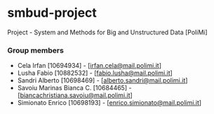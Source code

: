 # smbud-project
Project - System and Methods for Big and Unstructured Data [PoliMi]

### Group members
* Cela Irfan [10694934] - [irfan.cela@mail.polimi.it]
* Lusha Fabio [10882532] - [fabio.lusha@mail.polimi.it]
* Sandri Alberto [10698469] - [alberto.sandri@mail.polimi.it]
* Savoiu Marinas Bianca C. [10684465] - [biancachristiana.savoiu@mail.polimi.it]
* Simionato Enrico [10698193] - [enrico.simionato@mail.polimi.it]
